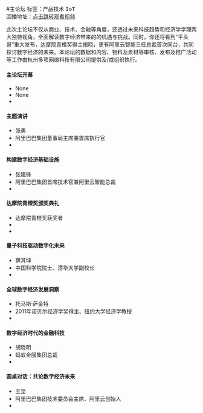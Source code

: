 #主论坛
标签：<kbd>产品技术</kbd> <kbd>IoT </kbd><br>回播地址：[点击跳转观看视频](https://alhlsvodhls08.e.vhall.com/mp4record/2019HZmainforum.mp4)

此次主论坛不仅从商业、技术、金融等角度，还透过未来科技趋势和经济学学理两大独特视角，全面解读数字经济带来的的机遇与挑战。同时，你还将看到“平头哥”重大发布，达摩院青橙奖得主揭晓，更有阿里云智能三任总裁首次同台，共同探讨数字经济的未来。本论坛的数据和内容、物料及素材等审核、发布及推广活动等工作由杭州多项网络科技有限公司提供及/或组织执行。
#### 主论坛开幕
* None
* None
*  

#### 主题演讲
* 张勇
* 阿里巴巴集团董事局主席兼首席执行官
*  

#### 构建数字经济基础设施
* 张建锋
* 阿里巴巴集团首席技术官兼阿里云智能总裁
*  

#### 达摩院青橙奖颁奖典礼
* 达摩院青橙奖获奖者
*  
*  

#### 量子科技驱动数字化未来
* 薛其坤
* 中国科学院院士、清华大学副校长
*  

#### 全球数字经济发展洞察
* 托马斯·萨金特
* 2011年诺贝尔经济学奖得主、纽约大学经济学教授
*  

#### 数字经济时代的金融科技
* 胡晓明
* 蚂蚁金服集团总裁
*  

#### 圆桌对话：共论数字经济未来
* 王坚
* 阿里巴巴集团技术委员会主席、阿里云创始人
*  

